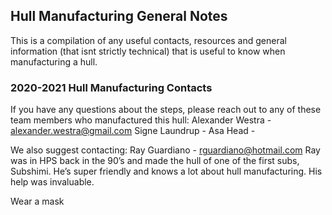 ## Hull Manufacturing General Notes

This is a compilation of any useful contacts, resources and general information (that isnt strictly technical) that is useful to know when manufacturing a hull.

### 2020-2021 Hull Manufacturing Contacts

If you have any questions about the steps, please reach out to any of these team members who manufactured this hull:
Alexander Westra - alexander.westra@gmail.com
Signe Laundrup - <enter gmail>
Asa Head - <enter gmail>

We also suggest contacting:
	Ray Guardiano - rguardiano@hotmail.com
Ray was in HPS back in the 90’s and made the hull of one of the first subs, Subshimi. He’s super friendly and knows a lot about hull manufacturing. His help was invaluable.

Wear a mask
